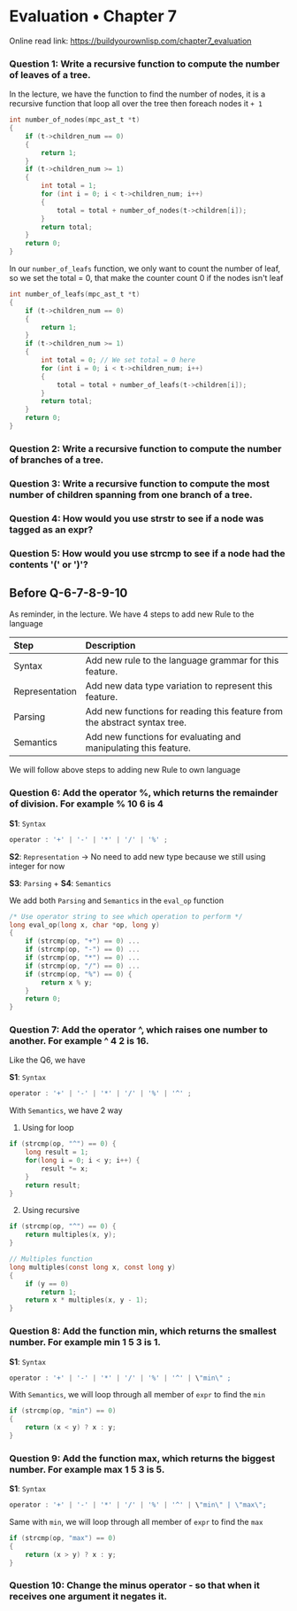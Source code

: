 # Evaluation • Chapter 7

Online read link: https://buildyourownlisp.com/chapter7_evaluation

### Question 1: Write a recursive function to compute the number of leaves of a tree.

In the lecture, we have the function to find the number of nodes, it is a recursive function that loop all over the tree then foreach nodes it `+ 1`

```c
int number_of_nodes(mpc_ast_t *t)
{
    if (t->children_num == 0)
    {
        return 1;
    }
    if (t->children_num >= 1)
    {
        int total = 1;
        for (int i = 0; i < t->children_num; i++)
        {
            total = total + number_of_nodes(t->children[i]);
        }
        return total;
    }
    return 0;
}
```

In our `number_of_leafs` function, we only want to count the number of leaf, so we set the total = 0, that make the counter count 0 if the nodes isn't leaf

```c
int number_of_leafs(mpc_ast_t *t)
{
    if (t->children_num == 0)
    {
        return 1;
    }
    if (t->children_num >= 1)
    {
        int total = 0; // We set total = 0 here
        for (int i = 0; i < t->children_num; i++)
        {
            total = total + number_of_leafs(t->children[i]);
        }
        return total;
    }
    return 0;
}
```


### Question 2: Write a recursive function to compute the number of branches of a tree.




### Question 3: Write a recursive function to compute the most number of children spanning from one branch of a tree.


### Question 4: How would you use strstr to see if a node was tagged as an expr?


### Question 5: How would you use strcmp to see if a node had the contents '(' or ')'?


## Before Q-6-7-8-9-10

As reminder, in the lecture. We have 4 steps to add new Rule to the language

| Step           | Description                                                               |
| :------------- | :------------------------------------------------------------------------ |
| Syntax         | Add new rule to the language grammar for this feature.                    |
| Representation | Add new data type variation to represent this feature.                    |
| Parsing        | Add new functions for reading this feature from the abstract syntax tree. |
| Semantics      | Add new functions for evaluating and manipulating this feature.           |

We will follow above steps to adding new Rule to own language

### Question 6: Add the operator %, which returns the remainder of division. For example % 10 6 is 4

**S1**: `Syntax`

```c
operator : '+' | '-' | '*' | '/' | '%' ; 
```

**S2**: `Representation` -> No need to add new type because we still using integer for now

**S3**: `Parsing` + **S4**: `Semantics` 

We add both `Parsing` and `Semantics` in the `eval_op` function

```c
/* Use operator string to see which operation to perform */
long eval_op(long x, char *op, long y)
{
    if (strcmp(op, "+") == 0) ...
    if (strcmp(op, "-") == 0) ...
    if (strcmp(op, "*") == 0) ...
    if (strcmp(op, "/") == 0) ...
    if (strcmp(op, "%") == 0) {
        return x % y;
    }
    return 0;
}
```

### Question 7: Add the operator ^, which raises one number to another. For example ^ 4 2 is 16.

Like the Q6, we have

**S1**: `Syntax`

```c
operator : '+' | '-' | '*' | '/' | '%' | '^' ; 
```

With `Semantics`, we have 2 way

1. Using for loop

```c
if (strcmp(op, "^") == 0) {
    long result = 1;
    for(long i = 0; i < y; i++) {
        result *= x;
    }
    return result;
}
```
2. Using recursive

```c
if (strcmp(op, "^") == 0) {
    return multiples(x, y);
}

// Multiples function
long multiples(const long x, const long y)
{
    if (y == 0)
        return 1;
    return x * multiples(x, y - 1);
}
```

### Question 8: Add the function min, which returns the smallest number. For example min 1 5 3 is 1.

**S1**: `Syntax`

```c
operator : '+' | '-' | '*' | '/' | '%' | '^' | \"min\" ; 
```

With `Semantics`, we will loop through all member of `expr` to find the `min`

```c
if (strcmp(op, "min") == 0)
{
    return (x < y) ? x : y;
}
```

### Question 9: Add the function max, which returns the biggest number. For example max 1 5 3 is 5.

**S1**: `Syntax`

```c
operator : '+' | '-' | '*' | '/' | '%' | '^' | \"min\" | \"max\"; 
```

Same with `min`, we will loop through all member of `expr` to find the `max`

```c
if (strcmp(op, "max") == 0)
{
    return (x > y) ? x : y;
}
```

### Question 10: Change the minus operator - so that when it receives one argument it negates it.







